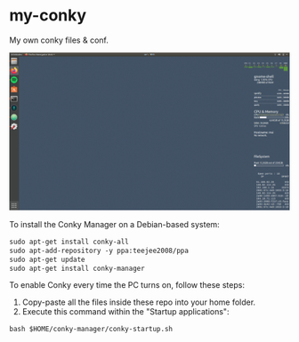 my-conky
====

My own conky files & conf.

![result](images/conky.png)

To install the Conky Manager on a Debian-based system:

```
sudo apt-get install conky-all
sudo apt-add-repository -y ppa:teejee2008/ppa
sudo apt-get update
sudo apt-get install conky-manager
```

To enable Conky every time the PC turns on, follow these steps:

1. Copy-paste all the files inside these repo into your home folder.
2. Execute this command within the "Startup applications":

```
bash $HOME/conky-manager/conky-startup.sh
```
